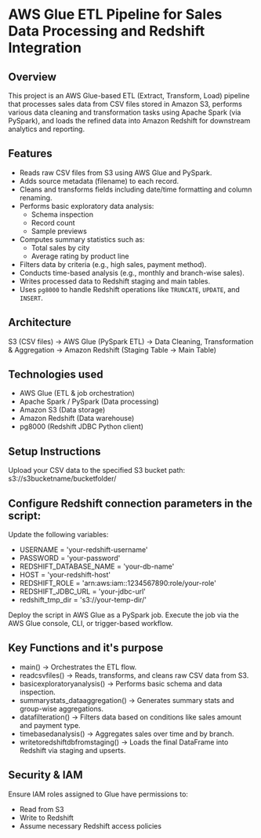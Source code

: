# AWS Glue ETL Pipeline for Sales Data Processing and Redshift Integration

## Overview
This project is an AWS Glue-based ETL (Extract, Transform, Load) pipeline that processes sales data from CSV files stored in Amazon S3, performs various data cleaning and transformation tasks using Apache Spark (via PySpark), and loads the refined data into Amazon Redshift for downstream analytics and reporting.

##  Features
- Reads raw CSV files from S3 using AWS Glue and PySpark.
- Adds source metadata (filename) to each record.
- Cleans and transforms fields including date/time formatting and column renaming.
- Performs basic exploratory data analysis:
  - Schema inspection
  - Record count
  - Sample previews
- Computes summary statistics such as:
  - Total sales by city
  - Average rating by product line
- Filters data by criteria (e.g., high sales, payment method).
- Conducts time-based analysis (e.g., monthly and branch-wise sales).
- Writes processed data to Redshift staging and main tables.
- Uses `pg8000` to handle Redshift operations like `TRUNCATE`, `UPDATE`, and `INSERT`.

## Architecture
S3 (CSV files) -> AWS Glue (PySpark ETL) -> Data Cleaning, Transformation & Aggregation -> Amazon Redshift (Staging Table -> Main Table)

##  Technologies used
- AWS Glue (ETL & job orchestration)
- Apache Spark / PySpark (Data processing)
- Amazon S3 (Data storage)
- Amazon Redshift (Data warehouse)
- pg8000 (Redshift JDBC Python client)

## Setup Instructions
Upload your CSV data to the specified S3 bucket path:
s3://s3bucketname/bucketfolder/

## Configure Redshift connection parameters in the script:
Update the following variables:
- USERNAME = 'your-redshift-username'
- PASSWORD = 'your-password'
- REDSHIFT_DATABASE_NAME = 'your-db-name'
- HOST = 'your-redshift-host'
- REDSHIFT_ROLE = 'arn:aws:iam::1234567890:role/your-role'
- REDSHIFT_JDBC_URL = 'your-jdbc-url'
- redshift_tmp_dir = 's3://your-temp-dir/'

Deploy the script in AWS Glue as a PySpark job.
Execute the job via the AWS Glue console, CLI, or trigger-based workflow.

## Key Functions and it's purpose
- main() -> Orchestrates the ETL flow.
- readcsvfiles() -> Reads, transforms, and cleans raw CSV data from S3.
- basicexploratoryanalysis() -> Performs basic schema and data inspection.
- summarystats_dataaggregation() -> Generates summary stats and group-wise aggregations.
- datafilteration() -> Filters data based on conditions like sales amount and payment type.
- timebasedanalysis() -> Aggregates sales over time and by branch.
- writetoredshiftdbfromstaging() -> Loads the final DataFrame into Redshift via staging and upserts.

## Security & IAM
Ensure IAM roles assigned to Glue have permissions to:
- Read from S3
- Write to Redshift
- Assume necessary Redshift access policies
